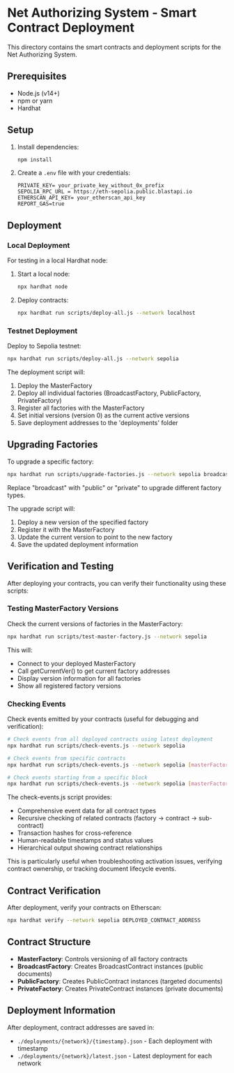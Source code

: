 # Net Authorizing System - Smart Contract Deployment

This directory contains the smart contracts and deployment scripts for the Net Authorizing System.

## Prerequisites

- Node.js (v14+)
- npm or yarn
- Hardhat

## Setup

1. Install dependencies:
   ```bash
   npm install
   ```

2. Create a `.env` file with your credentials:
   ```
   PRIVATE_KEY= your_private_key_without_0x_prefix
   SEPOLIA_RPC_URL = https://eth-sepolia.public.blastapi.io
   ETHERSCAN_API_KEY= your_etherscan_api_key
   REPORT_GAS=true
   ```

## Deployment

### Local Deployment

For testing in a local Hardhat node:

1. Start a local node:
   ```bash
   npx hardhat node
   ```

2. Deploy contracts:
   ```bash
   npx hardhat run scripts/deploy-all.js --network localhost
   ```

### Testnet Deployment

Deploy to Sepolia testnet:

```bash
npx hardhat run scripts/deploy-all.js --network sepolia
```

The deployment script will:
1. Deploy the MasterFactory
2. Deploy all individual factories (BroadcastFactory, PublicFactory, PrivateFactory)
3. Register all factories with the MasterFactory
4. Set initial versions (version 0) as the current active versions
5. Save deployment addresses to the 'deployments' folder

## Upgrading Factories

To upgrade a specific factory:

```bash
npx hardhat run scripts/upgrade-factories.js --network sepolia broadcast
```

Replace "broadcast" with "public" or "private" to upgrade different factory types.

The upgrade script will:
1. Deploy a new version of the specified factory
2. Register it with the MasterFactory
3. Update the current version to point to the new factory
4. Save the updated deployment information

## Verification and Testing

After deploying your contracts, you can verify their functionality using these scripts:

### Testing MasterFactory Versions

Check the current versions of factories in the MasterFactory:

```bash
npx hardhat run scripts/test-master-factory.js --network sepolia
```

This will:
- Connect to your deployed MasterFactory
- Call getCurrentVer() to get current factory addresses
- Display version information for all factories
- Show all registered factory versions

### Checking Events

Check events emitted by your contracts (useful for debugging and verification):

```bash
# Check events from all deployed contracts using latest deployment
npx hardhat run scripts/check-events.js --network sepolia

# Check events from specific contracts
npx hardhat run scripts/check-events.js --network sepolia [masterFactoryAddr] [broadcastFactoryAddr] [publicFactoryAddr] [privateFactoryAddr]

# Check events starting from a specific block
npx hardhat run scripts/check-events.js --network sepolia [masterFactoryAddr] [broadcastFactoryAddr] [publicFactoryAddr] [privateFactoryAddr] [fromBlock]
```

The check-events.js script provides:
- Comprehensive event data for all contract types
- Recursive checking of related contracts (factory → contract → sub-contract)
- Transaction hashes for cross-reference
- Human-readable timestamps and status values
- Hierarchical output showing contract relationships

This is particularly useful when troubleshooting activation issues, verifying contract ownership, or tracking document lifecycle events.

## Contract Verification

After deployment, verify your contracts on Etherscan:

```bash
npx hardhat verify --network sepolia DEPLOYED_CONTRACT_ADDRESS
```

## Contract Structure

- **MasterFactory**: Controls versioning of all factory contracts
- **BroadcastFactory**: Creates BroadcastContract instances (public documents)
- **PublicFactory**: Creates PublicContract instances (targeted documents)
- **PrivateFactory**: Creates PrivateContract instances (private documents)

## Deployment Information

After deployment, contract addresses are saved in:
- `./deployments/{network}/{timestamp}.json` - Each deployment with timestamp
- `./deployments/{network}/latest.json` - Latest deployment for each network
